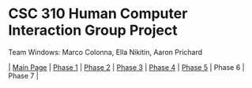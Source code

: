 # CSC 310 Human Computer Interaction Group Project

Team Windows: Marco Colonna, Ella Nikitin, Aaron Prichard

| [Main Page](https://marco-colonna.github.io/csc-310-project) | [Phase 1](https://marco-colonna.github.io/csc-310-project/phase1) | [Phase 2](https://marco-colonna.github.io/csc-310-project/phase2) | [Phase 3](https://marco-colonna.github.io/csc-310-project/phase3) | [Phase 4](https://marco-colonna.github.io/csc-310-project/phase4) | [Phase 5](https://marco-colonna.github.io/csc-310-project/phase5) | Phase 6 | Phase 7 |
